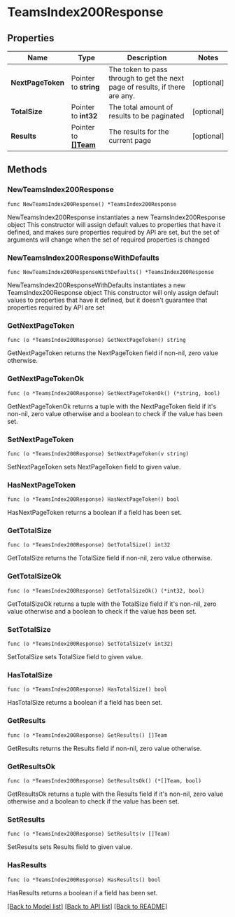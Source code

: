 # TeamsIndex200Response

## Properties

Name | Type | Description | Notes
------------ | ------------- | ------------- | -------------
**NextPageToken** | Pointer to **string** | The token to pass through to get the next page of results, if there are any. | [optional] 
**TotalSize** | Pointer to **int32** | The total amount of results to be paginated | [optional] 
**Results** | Pointer to [**[]Team**](Team.md) | The results for the current page | [optional] 

## Methods

### NewTeamsIndex200Response

`func NewTeamsIndex200Response() *TeamsIndex200Response`

NewTeamsIndex200Response instantiates a new TeamsIndex200Response object
This constructor will assign default values to properties that have it defined,
and makes sure properties required by API are set, but the set of arguments
will change when the set of required properties is changed

### NewTeamsIndex200ResponseWithDefaults

`func NewTeamsIndex200ResponseWithDefaults() *TeamsIndex200Response`

NewTeamsIndex200ResponseWithDefaults instantiates a new TeamsIndex200Response object
This constructor will only assign default values to properties that have it defined,
but it doesn't guarantee that properties required by API are set

### GetNextPageToken

`func (o *TeamsIndex200Response) GetNextPageToken() string`

GetNextPageToken returns the NextPageToken field if non-nil, zero value otherwise.

### GetNextPageTokenOk

`func (o *TeamsIndex200Response) GetNextPageTokenOk() (*string, bool)`

GetNextPageTokenOk returns a tuple with the NextPageToken field if it's non-nil, zero value otherwise
and a boolean to check if the value has been set.

### SetNextPageToken

`func (o *TeamsIndex200Response) SetNextPageToken(v string)`

SetNextPageToken sets NextPageToken field to given value.

### HasNextPageToken

`func (o *TeamsIndex200Response) HasNextPageToken() bool`

HasNextPageToken returns a boolean if a field has been set.

### GetTotalSize

`func (o *TeamsIndex200Response) GetTotalSize() int32`

GetTotalSize returns the TotalSize field if non-nil, zero value otherwise.

### GetTotalSizeOk

`func (o *TeamsIndex200Response) GetTotalSizeOk() (*int32, bool)`

GetTotalSizeOk returns a tuple with the TotalSize field if it's non-nil, zero value otherwise
and a boolean to check if the value has been set.

### SetTotalSize

`func (o *TeamsIndex200Response) SetTotalSize(v int32)`

SetTotalSize sets TotalSize field to given value.

### HasTotalSize

`func (o *TeamsIndex200Response) HasTotalSize() bool`

HasTotalSize returns a boolean if a field has been set.

### GetResults

`func (o *TeamsIndex200Response) GetResults() []Team`

GetResults returns the Results field if non-nil, zero value otherwise.

### GetResultsOk

`func (o *TeamsIndex200Response) GetResultsOk() (*[]Team, bool)`

GetResultsOk returns a tuple with the Results field if it's non-nil, zero value otherwise
and a boolean to check if the value has been set.

### SetResults

`func (o *TeamsIndex200Response) SetResults(v []Team)`

SetResults sets Results field to given value.

### HasResults

`func (o *TeamsIndex200Response) HasResults() bool`

HasResults returns a boolean if a field has been set.


[[Back to Model list]](../README.md#documentation-for-models) [[Back to API list]](../README.md#documentation-for-api-endpoints) [[Back to README]](../README.md)


